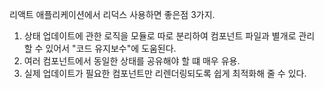 리액트 애플리케이션에서 리덕스 사용하면 좋은점 3가지.
1) 상태 업데이트에 관한 로직을 모듈로 따로 분리하여 컴포넌트 파일과 별개로 관리 할 수 있어서 "코드 유지보수"에 도움된다.
2) 여러 컴포넌트에서 동일한 상태를 공유해야 할 떄 매우 유용.
3) 실제 업데이트가 필요한 컴포넌트만 리렌더링되도록 쉽게 최적화해 줄 수 있다.
